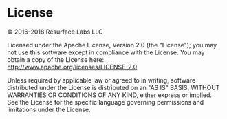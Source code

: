 # License

&copy; 2016-2018 Resurface Labs LLC

Licensed under the Apache License, Version 2.0 (the "License"); you may not use this software except in compliance with
the License. You may obtain a copy of the License here: http://www.apache.org/licenses/LICENSE-2.0

Unless required by applicable law or agreed to in writing, software distributed under the License is distributed on an
"AS IS" BASIS, WITHOUT WARRANTIES OR CONDITIONS OF ANY KIND, either express or implied. See the License for the specific
language governing permissions and limitations under the License.